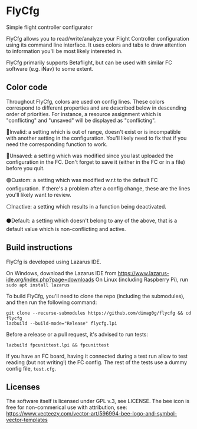 # FlyCfg
Simple flight controller configurator

FlyCfg allows you to read/write/analyze your Flight Controller configuration using its command line interface. It uses colors and tabs to draw attention to information you'll be most likely interested in.

FlyCfg primarily supports Betaflight, but can be used with similar FC software (e.g. iNav) to some extent.

Color code
---

Throughout FlyCfg, colors are used on config lines. These colors correspond to different properties and are described below in descending order of priorities. For instance, a resource assignment which is "conflicting" and "unsaved" will be displayed as "conflicting".

🔴Invalid: a setting which is out of range, doesn't exist or is incompatible with another setting in the configuration. You'll likely need to fix that if you need the corresponding function to work.

🔵Unsaved: a setting which was modified since you last uploaded the configuration in the FC. Don't forget to save it (either in the FC or in a file) before you quit.

🟢Custom: a setting which was modified w.r.t to the default FC configuration. If there's a problem after a config change, these are the lines you'll likely want to review.

⚪Inactive: a setting which results in a function being deactivated.

⚫Default: a setting which doesn't belong to any of the above, that is a default value which is non-conflicting and active.


Build instructions
---

FlyCfg is developed using Lazarus IDE.

On Windows, download the Lazarus IDE from https://www.lazarus-ide.org/index.php?page=downloads
On Linux (including Raspberry Pi), run `sudo apt install lazarus`

To build FlyCfg, you'll need to clone the repo (including the submodules), and then run the following command:

    git clone --recurse-submodules https://github.com/dimag0g/flycfg && cd flycfg
    lazbuild --build-mode="Release" flycfg.lpi

Before a release or a pull request, it's advised to run tests:

    lazbuild fpcunittest.lpi && fpcunittest

If you have an FC board, having it connected during a test run allow to test reading (but not writing!) the FC config. The rest of the tests use a dummy config file, `test.cfg`.

Licenses
---

The software itself is licensed under GPL v.3, see LICENSE. 
The bee icon is free for non-commerical use with attribution, see: https://www.vecteezy.com/vector-art/596994-bee-logo-and-symbol-vector-templates
